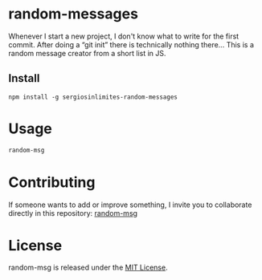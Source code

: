 # random-messages

Whenever I start a new project, I don't know what to write for the first commit. After doing a “git init” there is technically nothing there... This is a random message creator from a short list in JS.

## Install

```npm
npm install -g sergiosinlimites-random-messages
```

# Usage

```bash
random-msg
```

# Contributing
If someone wants to add or improve something, I invite you to collaborate directly in this repository: [random-msg](https://github.com/)

# License
random-msg is released under the [MIT License](https://opensource.org/licenses/MIT).
